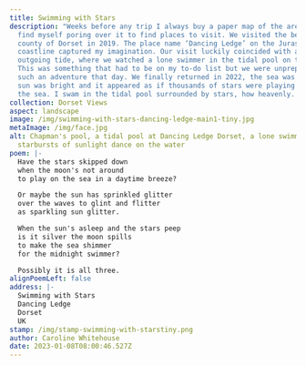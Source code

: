 ```yaml
---
title: Swimming with Stars
description: "Weeks before any trip I always buy a paper map of the area and
  find myself poring over it to find places to visit. We visited the beautiful
  county of Dorset in 2019. The place name ‘Dancing Ledge’ on the Jurassic
  coastline captured my imagination. Our visit luckily coincided with an
  outgoing tide, where we watched a lone swimmer in the tidal pool on the ledge.
  This was something that had to be on my to-do list but we were unprepared for
  such an adventure that day. We finally returned in 2022, the sea was calm, the
  sun was bright and it appeared as if thousands of stars were playing chase in
  the sea. I swam in the tidal pool surrounded by stars, how heavenly. "
collection: Dorset Views
aspect: landscape
image: /img/swimming-with-stars-dancing-ledge-main1-tiny.jpg
metaImage: /img/face.jpg
alt: Chapman's pool, a tidal pool at Dancing Ledge Dorset, a lone swimmer,
  starbursts of sunlight dance on the water
poem: |-
  Have the stars skipped down
  when the moon's not around
  to play on the sea in a daytime breeze?

  Or maybe the sun has sprinkled glitter
  over the waves to glint and flitter 
  as sparkling sun glitter.

  When the sun's asleep and the stars peep
  is it silver the moon spills 
  to make the sea shimmer 
  for the midnight swimmer?

  Possibly it is all three.
alignPoemLeft: false
address: |-
  Swimming with Stars
  Dancing Ledge
  Dorset
  UK
stamp: /img/stamp-swimming-with-starstiny.png
author: Caroline Whitehouse
date: 2023-01-08T08:00:46.527Z
---
```


